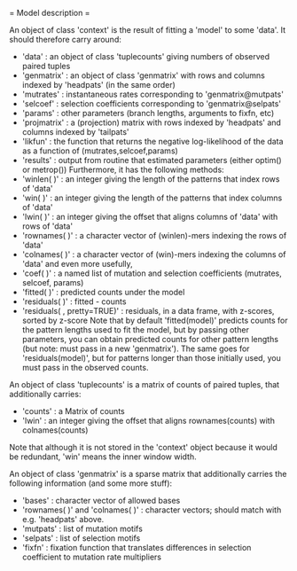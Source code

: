 = Model description =

An object of class 'context' is the result of fitting a 'model' to some 'data'.
It should therefore carry around:
- 'data' : an object of class 'tuplecounts' giving numbers of observed paired tuples
- 'genmatrix' : an object of class 'genmatrix' with rows and columns indexed by 'headpats' (in the same order)
- 'mutrates' : instantaneous rates corresponding to 'genmatrix@mutpats'
- 'selcoef' : selection coefficients corresponding to 'genmatrix@selpats'
- 'params' : other parameters (branch lengths, arguments to fixfn, etc)
- 'projmatrix' : a (projection) matrix with rows indexed by 'headpats' and columns indexed by 'tailpats'
- 'likfun' : the function that returns the negative log-likelihood of the data as a function of (mutrates,selcoef,params)
- 'results' : output from routine that estimated parameters (either optim() or metrop())
Furthermore, it has the following methods:
- 'winlen( )' : an integer giving the length of the patterns that index rows of 'data'
- 'win( )' : an integer giving the length of the patterns that index columns of 'data'
- 'lwin( )' : an integer giving the offset that aligns columns of 'data' with rows of 'data'
- 'rownames( )' : a character vector of (winlen)-mers indexing the rows of 'data'
- 'colnames( )' : a character vector of (win)-mers indexing the columns of 'data'
and even more usefully,
- 'coef( )' : a named list of mutation and selection coefficients (mutrates, selcoef, params)
- 'fitted( )' : predicted counts under the model
- 'residuals( )' : fitted - counts
- 'residuals( , pretty=TRUE)' : residuals, in a data frame, with z-scores, sorted by z-score
Note that by default 'fitted(model)' predicts counts for the pattern lengths used to fit the model, but by passing other parameters, you can obtain predicted counts for other pattern lengths (but note: must pass in a new 'genmatrix').  The same goes for 'residuals(model)', but for patterns longer than those initially used, you must pass in the observed counts.

An object of class 'tuplecounts' is a matrix of counts of paired tuples, that additionally carries:
- 'counts' : a Matrix of counts
- 'lwin' : an integer giving the offset that aligns rownames(counts) with colnames(counts)


Note that although it is not stored in the 'context' object because it would be redundant, 'win' means the inner window width.

An object of class 'genmatrix' is a sparse matrix that additionally carries the following information (and some more stuff):
- 'bases' : character vector of allowed bases
- 'rownames( )' and 'colnames( )' : character vectors; should match with e.g. 'headpats' above.
- 'mutpats' : list of mutation motifs
- 'selpats' : list of selection motifs
- 'fixfn' : fixation function that translates differences in selection coefficient to mutation rate multipliers


